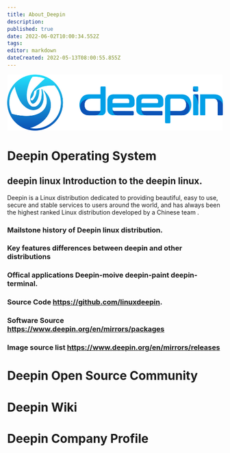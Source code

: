 ```yaml
---
title: About_Deepin
description: 
published: true
date: 2022-06-02T10:00:34.552Z
tags: 
editor: markdown
dateCreated: 2022-05-13T08:00:55.855Z
---
```



![deepin_logo.png](/图片存储/deepin_logo.png)
# Deepin Operating System

## deepin linux Introduction to the deepin linux.
Deepin is a Linux distribution dedicated to providing beautiful, easy to use, secure and stable services to users around the world, and has always been the highest ranked Linux distribution developed by a Chinese team .
### Mailstone history of Deepin linux distribution.

### Key features differences between deepin and other distributions
### Offical applications Deepin-moive deepin-paint deepin-terminal.
### Source Code  https://github.com/linuxdeepin.
### Software Source  https://www.deepin.org/en/mirrors/packages
### Image source list  https://www.deepin.org/en/mirrors/releases

# Deepin Open Source Community
# Deepin Wiki
# Deepin Company Profile

